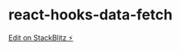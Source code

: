 # react-hooks-data-fetch

[Edit on StackBlitz ⚡️](https://stackblitz.com/edit/react-hooks-data-fetch)